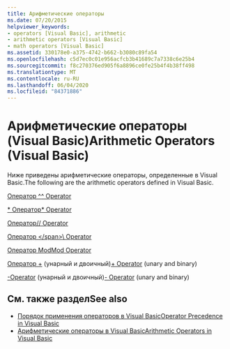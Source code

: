 ```yaml
---
title: Арифметические операторы
ms.date: 07/20/2015
helpviewer_keywords:
- operators [Visual Basic], arithmetic
- arithmetic operators [Visual Basic]
- math operators [Visual Basic]
ms.assetid: 330178e0-a375-4742-b662-b3080c89fa54
ms.openlocfilehash: c5d7ec0c01e956acfcb3b41689c7a7338c6e25b4
ms.sourcegitcommit: f8c270376ed905f6a8896ce0fe25b4f4b38ff498
ms.translationtype: MT
ms.contentlocale: ru-RU
ms.lasthandoff: 06/04/2020
ms.locfileid: "84371886"
---
```

# <a name="arithmetic-operators-visual-basic"></a><span data-ttu-id="81d8c-102">Арифметические операторы (Visual Basic)</span><span class="sxs-lookup"><span data-stu-id="81d8c-102">Arithmetic Operators (Visual Basic)</span></span>
<span data-ttu-id="81d8c-103">Ниже приведены арифметические операторы, определенные в Visual Basic.</span><span class="sxs-lookup"><span data-stu-id="81d8c-103">The following are the arithmetic operators defined in Visual Basic.</span></span>  
  
 [<span data-ttu-id="81d8c-104">Оператор ^</span><span class="sxs-lookup"><span data-stu-id="81d8c-104">^ Operator</span></span>](exponentiation-operator.md)  
  
 [<span data-ttu-id="81d8c-105">\* Оператор</span><span class="sxs-lookup"><span data-stu-id="81d8c-105">\* Operator</span></span>](multiplication-operator.md)  
  
 [<span data-ttu-id="81d8c-106">Оператор/</span><span class="sxs-lookup"><span data-stu-id="81d8c-106">/ Operator</span></span>](floating-point-division-operator.md)  
  
 [<span data-ttu-id="81d8c-107">Оператор \</span><span class="sxs-lookup"><span data-stu-id="81d8c-107">\ Operator</span></span>](integer-division-operator.md)  
  
 [<span data-ttu-id="81d8c-108">Оператор Mod</span><span class="sxs-lookup"><span data-stu-id="81d8c-108">Mod Operator</span></span>](mod-operator.md)  
  
 <span data-ttu-id="81d8c-109">[Оператор +](addition-operator.md) (унарный и двоичный)</span><span class="sxs-lookup"><span data-stu-id="81d8c-109">[+ Operator](addition-operator.md) (unary and binary)</span></span>  
  
 <span data-ttu-id="81d8c-110">[-Operator](subtraction-operator.md) (унарный и двоичный)</span><span class="sxs-lookup"><span data-stu-id="81d8c-110">[- Operator](subtraction-operator.md) (unary and binary)</span></span>  
  
## <a name="see-also"></a><span data-ttu-id="81d8c-111">См. также раздел</span><span class="sxs-lookup"><span data-stu-id="81d8c-111">See also</span></span>

- [<span data-ttu-id="81d8c-112">Порядок применения операторов в Visual Basic</span><span class="sxs-lookup"><span data-stu-id="81d8c-112">Operator Precedence in Visual Basic</span></span>](operator-precedence.md)
- [<span data-ttu-id="81d8c-113">Арифметические операторы в Visual Basic</span><span class="sxs-lookup"><span data-stu-id="81d8c-113">Arithmetic Operators in Visual Basic</span></span>](../../programming-guide/language-features/operators-and-expressions/arithmetic-operators.md)
